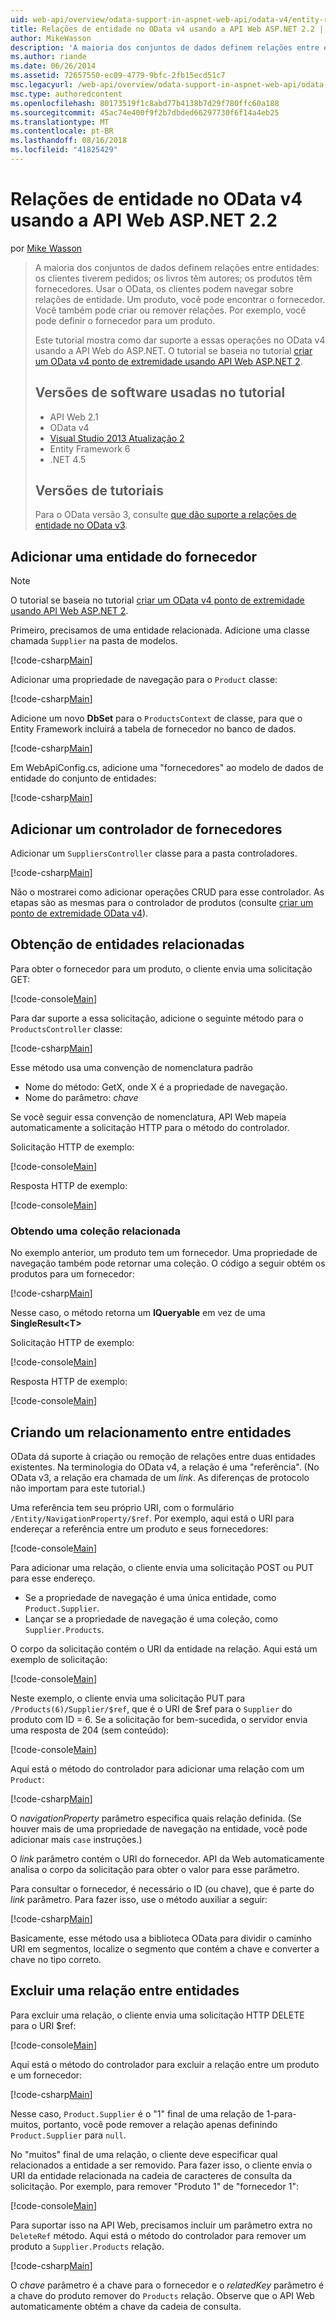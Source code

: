 ```yaml
---
uid: web-api/overview/odata-support-in-aspnet-web-api/odata-v4/entity-relations-in-odata-v4
title: Relações de entidade no OData v4 usando a API Web ASP.NET 2.2 | Microsoft Docs
author: MikeWasson
description: 'A maioria dos conjuntos de dados definem relações entre entidades: os clientes tiverem pedidos; os livros têm autores; os produtos têm fornecedores. Usar o OData, os clientes podem navegar sobre...'
ms.author: riande
ms.date: 06/26/2014
ms.assetid: 72657550-ec09-4779-9bfc-2fb15ecd51c7
msc.legacyurl: /web-api/overview/odata-support-in-aspnet-web-api/odata-v4/entity-relations-in-odata-v4
msc.type: authoredcontent
ms.openlocfilehash: 80173519f1c8abd77b4138b7d29f780ffc60a188
ms.sourcegitcommit: 45ac74e400f9f2b7dbded66297730f6f14a4eb25
ms.translationtype: MT
ms.contentlocale: pt-BR
ms.lasthandoff: 08/16/2018
ms.locfileid: "41825429"
---
```

<a name="entity-relations-in-odata-v4-using-aspnet-web-api-22"></a>Relações de entidade no OData v4 usando a API Web ASP.NET 2.2
====================
por [Mike Wasson](https://github.com/MikeWasson)

> A maioria dos conjuntos de dados definem relações entre entidades: os clientes tiverem pedidos; os livros têm autores; os produtos têm fornecedores. Usar o OData, os clientes podem navegar sobre relações de entidade. Um produto, você pode encontrar o fornecedor. Você também pode criar ou remover relações. Por exemplo, você pode definir o fornecedor para um produto.
> 
> Este tutorial mostra como dar suporte a essas operações no OData v4 usando a API Web do ASP.NET. O tutorial se baseia no tutorial [criar um OData v4 ponto de extremidade usando API Web ASP.NET 2](create-an-odata-v4-endpoint.md).
> 
> ## <a name="software-versions-used-in-the-tutorial"></a>Versões de software usadas no tutorial
> 
> 
> - API Web 2.1
> - OData v4
> - [Visual Studio 2013 Atualização 2](https://www.visualstudio.com/downloads/download-visual-studio-vs)
> - Entity Framework 6
> - .NET 4.5
> 
> 
> ## <a name="tutorial-versions"></a>Versões de tutoriais
> 
> Para o OData versão 3, consulte [que dão suporte a relações de entidade no OData v3](https://asp.net/web-api/overview/odata-support-in-aspnet-web-api/odata-v3/working-with-entity-relations).


## <a name="add-a-supplier-entity"></a>Adicionar uma entidade do fornecedor

> [!NOTE]
> O tutorial se baseia no tutorial [criar um OData v4 ponto de extremidade usando API Web ASP.NET 2](create-an-odata-v4-endpoint.md).


Primeiro, precisamos de uma entidade relacionada. Adicione uma classe chamada `Supplier` na pasta de modelos.

[!code-csharp[Main](entity-relations-in-odata-v4/samples/sample1.cs)]

Adicionar uma propriedade de navegação para o `Product` classe:

[!code-csharp[Main](entity-relations-in-odata-v4/samples/sample2.cs?highlight=13-15)]

Adicione um novo **DbSet** para o `ProductsContext` de classe, para que o Entity Framework incluirá a tabela de fornecedor no banco de dados.

[!code-csharp[Main](entity-relations-in-odata-v4/samples/sample3.cs?highlight=10)]

Em WebApiConfig.cs, adicione uma &quot;fornecedores&quot; ao modelo de dados de entidade do conjunto de entidades:

[!code-csharp[Main](entity-relations-in-odata-v4/samples/sample4.cs?highlight=6)]

## <a name="add-a-suppliers-controller"></a>Adicionar um controlador de fornecedores

Adicionar um `SuppliersController` classe para a pasta controladores.

[!code-csharp[Main](entity-relations-in-odata-v4/samples/sample5.cs)]

Não o mostrarei como adicionar operações CRUD para esse controlador. As etapas são as mesmas para o controlador de produtos (consulte [criar um ponto de extremidade OData v4](create-an-odata-v4-endpoint.md)).

## <a name="getting-related-entities"></a>Obtenção de entidades relacionadas

Para obter o fornecedor para um produto, o cliente envia uma solicitação GET:

[!code-console[Main](entity-relations-in-odata-v4/samples/sample6.cmd)]

Para dar suporte a essa solicitação, adicione o seguinte método para o `ProductsController` classe:

[!code-csharp[Main](entity-relations-in-odata-v4/samples/sample7.cs)]

Esse método usa uma convenção de nomenclatura padrão

- Nome do método: GetX, onde X é a propriedade de navegação.
- Nome do parâmetro: *chave*

Se você seguir essa convenção de nomenclatura, API Web mapeia automaticamente a solicitação HTTP para o método do controlador.

Solicitação HTTP de exemplo:

[!code-console[Main](entity-relations-in-odata-v4/samples/sample8.cmd)]

Resposta HTTP de exemplo:

[!code-console[Main](entity-relations-in-odata-v4/samples/sample9.cmd)]

### <a name="getting-a-related-collection"></a>Obtendo uma coleção relacionada

No exemplo anterior, um produto tem um fornecedor. Uma propriedade de navegação também pode retornar uma coleção. O código a seguir obtém os produtos para um fornecedor:

[!code-csharp[Main](entity-relations-in-odata-v4/samples/sample10.cs)]

Nesse caso, o método retorna um **IQueryable** em vez de uma **SingleResult&lt;T&gt;**

Solicitação HTTP de exemplo:

[!code-console[Main](entity-relations-in-odata-v4/samples/sample11.cmd)]

Resposta HTTP de exemplo:

[!code-console[Main](entity-relations-in-odata-v4/samples/sample12.cmd)]

## <a name="creating-a-relationship-between-entities"></a>Criando um relacionamento entre entidades

OData dá suporte à criação ou remoção de relações entre duas entidades existentes. Na terminologia do OData v4, a relação é uma &quot;referência&quot;. (No OData v3, a relação era chamada de um *link*. As diferenças de protocolo não importam para este tutorial.)

Uma referência tem seu próprio URI, com o formulário `/Entity/NavigationProperty/$ref`. Por exemplo, aqui está o URI para endereçar a referência entre um produto e seus fornecedores:

[!code-console[Main](entity-relations-in-odata-v4/samples/sample13.cmd)]

Para adicionar uma relação, o cliente envia uma solicitação POST ou PUT para esse endereço.

- Se a propriedade de navegação é uma única entidade, como `Product.Supplier`.
- Lançar se a propriedade de navegação é uma coleção, como `Supplier.Products`.

O corpo da solicitação contém o URI da entidade na relação. Aqui está um exemplo de solicitação:

[!code-console[Main](entity-relations-in-odata-v4/samples/sample14.cmd)]

Neste exemplo, o cliente envia uma solicitação PUT para `/Products(6)/Supplier/$ref`, que é o URI de $ref para o `Supplier` do produto com ID = 6. Se a solicitação for bem-sucedida, o servidor envia uma resposta de 204 (sem conteúdo):

[!code-console[Main](entity-relations-in-odata-v4/samples/sample15.cmd)]

Aqui está o método do controlador para adicionar uma relação com um `Product`:

[!code-csharp[Main](entity-relations-in-odata-v4/samples/sample16.cs)]

O *navigationProperty* parâmetro especifica quais relação definida. (Se houver mais de uma propriedade de navegação na entidade, você pode adicionar mais `case` instruções.)

O *link* parâmetro contém o URI do fornecedor. API da Web automaticamente analisa o corpo da solicitação para obter o valor para esse parâmetro.

Para consultar o fornecedor, é necessário o ID (ou chave), que é parte do *link* parâmetro. Para fazer isso, use o método auxiliar a seguir:

[!code-csharp[Main](entity-relations-in-odata-v4/samples/sample17.cs)]

Basicamente, esse método usa a biblioteca OData para dividir o caminho URI em segmentos, localize o segmento que contém a chave e converter a chave no tipo correto.

## <a name="deleting-a-relationship-between-entities"></a>Excluir uma relação entre entidades

Para excluir uma relação, o cliente envia uma solicitação HTTP DELETE para o URI $ref:

[!code-console[Main](entity-relations-in-odata-v4/samples/sample18.cmd)]

Aqui está o método do controlador para excluir a relação entre um produto e um fornecedor:

[!code-csharp[Main](entity-relations-in-odata-v4/samples/sample19.cs)]

Nesse caso, `Product.Supplier` é o &quot;1&quot; final de uma relação de 1-para-muitos, portanto, você pode remover a relação apenas definindo `Product.Supplier` para `null`.

No &quot;muitos&quot; final de uma relação, o cliente deve especificar qual relacionados a entidade a ser removido. Para fazer isso, o cliente envia o URI da entidade relacionada na cadeia de caracteres de consulta da solicitação. Por exemplo, para remover "Produto 1" de "fornecedor 1":

[!code-console[Main](entity-relations-in-odata-v4/samples/sample20.cmd?highlight=1)]

Para suportar isso na API Web, precisamos incluir um parâmetro extra no `DeleteRef` método. Aqui está o método do controlador para remover um produto a `Supplier.Products` relação.

[!code-csharp[Main](entity-relations-in-odata-v4/samples/sample21.cs)]

O *chave* parâmetro é a chave para o fornecedor e o *relatedKey* parâmetro é a chave do produto remover do `Products` relação. Observe que o API Web automaticamente obtém a chave da cadeia de consulta.
